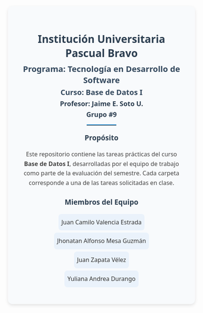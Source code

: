 <div style="font-family: 'Segoe UI', Tahoma, Geneva, Verdana, sans-serif; text-align: center; background-color: #f8fafc; padding: 30px; border-radius: 12px; box-shadow: 0 4px 10px rgba(0,0,0,0.1);">

  <h1 style="color: #2c3e50; font-size: 28px; margin-bottom: 8px;">Institución Universitaria Pascual Bravo</h1>
  <h2 style="color: #34495e; font-size: 22px; margin: 5px 0;">Programa: Tecnología en Desarrollo de Software</h2>
  <h2 style="color: #34495e; font-size: 20px; margin: 5px 0;">Curso: Base de Datos I</h2>
  <h3 style="color: #2c3e50; font-size: 18px; margin: 5px 0;">Profesor: Jaime E. Soto U.</h3>
  <h3 style="color: #2c3e50; font-size: 18px; margin: 5px 0;">Grupo #9</h3>

  <hr style="border: none; border-top: 2px solid #3498db; width: 80px; margin: 15px auto;">

  <h3 style="color: #2c3e50; font-size: 19px; margin-top: 20px;">Propósito</h3>
  <p style="font-size: 16px; color: #444; line-height: 1.6; max-width: 700px; margin: 10px auto;">
    Este repositorio contiene las tareas prácticas del curso <b>Base de Datos I</b>, desarrolladas por el equipo de trabajo como parte de la evaluación del semestre.
    Cada carpeta corresponde a una de las tareas solicitadas en clase.
  </p>

  <h3 style="color: #2c3e50; font-size: 19px; margin-top: 25px;">Miembros del Equipo</h3>
  <ul style="list-style-type: none; padding: 0; margin: 15px auto; line-height: 1.8; font-size: 16px; color: #333;">
    <li style="background-color: #eaf2fb; margin: 6px auto; padding: 8px; border-radius: 8px; width: fit-content;">Juan Camilo Valencia Estrada</li>
    <li style="background-color: #eaf2fb; margin: 6px auto; padding: 8px; border-radius: 8px; width: fit-content;">Jhonatan Alfonso Mesa Guzmán</li>
    <li style="background-color: #eaf2fb; margin: 6px auto; padding: 8px; border-radius: 8px; width: fit-content;">Juan Zapata Vélez</li>
    <li style="background-color: #eaf2fb; margin: 6px auto; padding: 8px; border-radius: 8px; width: fit-content;">Yuliana Andrea Durango</li>
  </ul>

</div>
